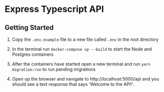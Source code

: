 # Express Typescript API

## Getting Started

1. Copy the `.env.example` file to a new file called `.env` in the root directory

2. In the terminal run `docker-compose up --build` to start the Node and Postgres containers

3. After the containers have started open a new terminal and run `yarn migration:run` to run pending migrations

4. Open up the browser and navigate to http://localhost:5000/api and you should see a text response that says 'Welcome to the API!'.
